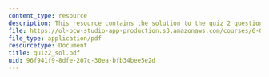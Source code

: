 ```yaml
---
content_type: resource
description: This resource contains the solution to the quiz 2 questions.
file: https://ol-ocw-studio-app-production.s3.amazonaws.com/courses/6-046j-introduction-to-algorithms-sma-5503-fall-2005/96f941f98dfe207c30eabfb34bee5e2d_quiz2_sol.pdf
file_type: application/pdf
resourcetype: Document
title: quiz2_sol.pdf
uid: 96f941f9-8dfe-207c-30ea-bfb34bee5e2d
---
```

